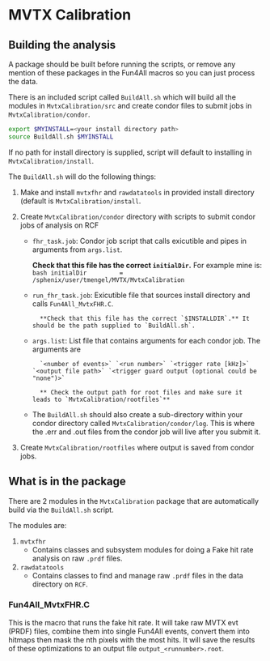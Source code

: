 # MVTX Calibration

## Building the analysis

A package should be built before running the scripts, or remove any mention of these packages in the Fun4All macros so you can just process the data. 

There is an included script called `BuildAll.sh` which will build all the modules in `MvtxCalibration/src` and create condor files to submit jobs in `MvtxCalibration/condor`.
```bash
export $MYINSTALL=<your install directory path>
source BuildAll.sh $MYINSTALL
```

If no path for install directory is supplied, script will default to installing in `MvtxCalibration/install`. 

The `BuildAll.sh` will do the following things:
1. Make and install `mvtxfhr` and `rawdatatools` in provided install directory (default is `MvtxCalibration/install`.

2. Create `MvtxCalibration/condor` directory with scripts to submit condor jobs of analysis on RCF
	- `fhr_task.job`: Condor job script that calls exicutible and pipes in arguments from `args.list`.

   		**Check that this file has the correct `initialDir`.** For example mine is:
     			```bash
				initialDir         = /sphenix/user/tmengel/MVTX/MvtxCalibration
			```
 
 	- `run_fhr_task.job`: Exicutible file that sources install directory and calls `Fun4All_MvtxFHR.C`.

    		**Check that this file has the correct `$INSTALLDIR`.** It should be the path supplied to `BuildAll.sh`.
	
 	- `args.list`: List file that contains arguments for each condor job. The arguments are

    		`<number of events>` `<run number>` `<trigger rate [kHz]>` `<output file path>` `<trigger guard output (optional could be "none")>`

    		** Check the output path for root files and make sure it leads to `MvtxCalibration/rootfiles`**
	
 	- The `BuildAll.sh` should also create a sub-directory within your condor directory called `MvtxCalibration/condor/log`. This is where the .err and .out files from the condor job will live after you submit it.

3. Create `MvtxCalibration/rootfiles` where output is saved from condor jobs.
   

## What is in the package

There are 2 modules in the `MvtxCalibration` package that are automatically build via the `BuildAll.sh` script.

The modules are:

1. `mvtxfhr`
	- Contains classes and subsystem modules for doing a Fake hit rate analysis on raw `.prdf` files.
2. `rawdatatools`
	- Contains classes to find and manage raw `.prdf` files in the data directory on `RCF`.

### Fun4All_MvtxFHR.C

This is the macro that runs the fake hit rate. It will take raw MVTX evt (PRDF) files, combine them into single Fun4All events, convert them into hitmaps then mask the nth pixels with the most hits. It will save the results of these optimizations to an output file `output_<runnumber>.root`.
